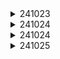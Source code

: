 <details>
<summary>241023</summary>
아이디어 기획 및 면담 (드론/실내지도)
</details>

<details>
<summary>241024</summary>

### 오늘 한일

- 경쟁사 분석
    - 네이버 지도 : 실내 길찾기 제공해 주지 않음, 단순 위치 제공
    - 카카오 지도 : 마찬가지
    - 그로우 맵스 : 현재 위치 추적 불가
- 기능 구체화
    - 사진 등록
        1. 이미지 전처리
        2. OCR & 이미지 세그먼테이션 → 상점명 또는 랜드마크 정보를 추출
        3. 추출된 정보를 기반으로 위치를 맵핑하여 지도에 반영
        4. 경로 추가를 통해 이동 가능한 구역 표시
    - 현재 위치 파악
        1. GPS로 대략적인 위치 수집
        2. GPS로 추정된 위치에서, 상점명 인식 or 랜드마크 매칭을 통해 더 세밀한 위치를 파악
        3. 자이로센서를 통해 사용자의 이동 방향 감지하여 방향 파악
    - 길 안내
        - 현재 위치부터 목적지까지 A*알고리즘으로 이동가능한 경로 길찾기
        - 사용자가 이동하는 방향에 따라 경로를 실시간으로 업데이트하며 안내

### 내일 할일

- ppt에 전처리 작업 전후 업로드
- 기능 명세서 작성 (구체적인 기술 명시)
- 테스트 해볼 수 있는것들 빠르게 테스트 (지도 맵핑 작업, 경로 따기)
- 컨님 회의
</details>

<details>
<summary>241024</summary>
주제 폭파
</details>

<details>
<summary>241025</summary>
주제 변경...?   

* 서비스명. 갤럭시 링크 (파닥이)
* 기능
    1. 알람 (기상시)   
        설정된 알람 시간에 구동
    
    2. 주인 맞이 (퇴근시)   
        도어락 센서 감지
       
    3. 집 순찰   
        장애물 탐지
* 너무 장난스러운 서비스가 되지는 않을까..? 다시 얘기 필요..
</details>
